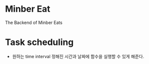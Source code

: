 # Minber Eat

The Backend of Minber Eats

# Task scheduling

- 원하는 time interval 정해진 시간과 날짜에 함수을 실행할 수 있게 해준다.
